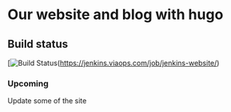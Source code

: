 # Our website and blog with hugo


## Build status
[![Build Status](https://jenkins.viaops.com/buildStatus/icon?job=viaops-website)(https://jenkins.viaops.com/job/jenkins-website/)
<br />

### Upcoming 
Update some of the site
